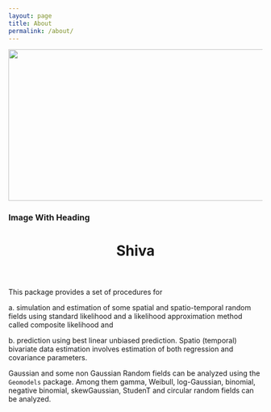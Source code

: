 ```yaml
---
layout: page
title: About
permalink: /about/
---
```


<img width="600" height="300" layout="responsive" src="https://www.flickr.com/photos/44494372@N05/5277460813/">

### Image With Heading
<figure class="ampstart-image-with-heading  m0 relative mb4">
<amp-img src="{{ site.baseurl }}assets/images/about.jpg" width="600" height="400" layout="responsive" alt="" class="mb3"></amp-img>
<figcaption class="absolute right-0 bottom-0 left-0">
<header class="ampstart-image-heading px2 py2 line-height-4"><h1>Shiva</h1></header>
</figcaption>
</figure>

This package provides a set of procedures for 

a. simulation and estimation of some spatial and spatio-temporal random fields using standard likelihood and a likelihood approximation method called composite likelihood and 

b. prediction using best linear unbiased prediction.  Spatio (temporal) bivariate data estimation involves estimation of both regression and covariance parameters. 

Gaussian and some non Gaussian Random fields can be analyzed using the `Geomodels` package. Among them gamma, Weibull, log-Gaussian, binomial, negative binomial, skewGaussian, StudenT and circular random fields can be analyzed.
